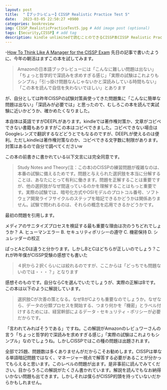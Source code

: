 ```yaml
---
layout: post
title:  "【ブックレビュー】CISSP Realistic Practice Test 5"
date:   2023-03-05 22:50:27 +0900
categories: bookreview
img: CISSP_RealisticPracticeTest5.jpg # Add image post (optional)
tags: [Security,CISSP] # add tag
description: kindle unlimitedで読むことのできるCISSP本CISSP Realistic Practice Test 5"を利用した感想
---
```



-[How To Think Like A Manager for the CISSP Exam](https://www.amazon.co.jp/Think-Like-Manager-CISSP-Exam/dp/1735085197)
先日の記事で書いたように、今年の朝活はまずこの本を試してみます。

> Amazonの日本語ブックレビューには「こんなに難しい問題は出ない」「ちょっと哲学的で深読みを求めすぎる感じ」「実際の試験はこれよりもシンプル」「引っ掛け問題なんじゃないかと深読みしている時間もない」「この本を読んで自信を失わないでほしい」とあります

が、自分としては昨年CISSPの試験対策員使ってきた問題集に「こんなに簡単な問題は出ない」「深読みが必要では」と思ったので、むしろこの本を読んで実試験に近いかどうか、確かめたくなりました。

本自体は英語ですがDEEPLがあります。kindleでは著作権対策か、文章がコピペできない書籍もありますがこの本はコピペできました。コピペできない場合はGoogleレンズで翻訳するなどどうとでもなるのですが、DEEPLが使えるのは便利。ただしkindleは著作権対策なのか、コピペできる文字数に制限があります。対策はあるので自分で調べてくださいw

この本の前書きに書かれている以下文言には完全同意です。

> Study Notes and Theory(注：この本)のCISSPの練習問題が複雑なのは、本番の試験に備えるためです。問題と与えられた選択肢を本当に分解することは、あなたにとって有利に働きます。問題を正解することは重要ですが、他の選択肢がなぜ間違っているのかを理解することはもっと重要です。実際の試験では、暗号化方式やOSIモデルのプロトコル番号、ソフトウェア開発ライフサイクルのステップを暗記できるかどうかは関係ありません。試験で問われるのは、それらの概念を応用できるかどうかです。

最初の問題を引用します。

メディアのサニタイズプロセスを検証する最も重要な理由は次のうちどれでしょうか？
A. ヒューマンエラー 
B. セキュリティポリシーの遵守 
C. 機密保持 
D. シュレッダーの校正

ぱっとAとDは違うと分かります。しかしBとCはどちらが正しいのでしょう？これが昨年僕がCISSP受験の感想でも書いた

> ４択から２択くらいには絞れるのですが、ここからは「どっちでも問題ないのでは・・・？」となります

感想そのものです。自分ならCを選んでいたでしょうが、実際の正解はBです。この本は以下のように解説しています。

> 選択肢Cが次善の策となる。なぜBがCよりも重要なのでしょうか。なぜなら、データの分類プロセスを開始する、つまり何かを「機密」とラベル付けするためには、経営幹部によるデータ・セキュリティ・ポリシーが必要だからです。

「言われてみればそうである」ですね。この解説がAmazonのレビュワーさんの言う「ちょっと哲学的で深読みを求めすぎる感じ」「実際の試験はこれよりもシンプル」なのでしょうね。しかしCISSPではこの種の問題は出題されます。

全部で25題、問題数は多くありませんがだからこそお勧めします。CISSPは単なる単語暗記問題ではなく、マネージャー視点で解答する必要があることが分かってもらえると思います。このレベルの問題が出ます。是非事前に読んでみてください。目からうろこの解説がたくさん書かれています。解説を読んでもなお納得いかない問題も出てきます。しかしそれは僕らがCISSP的頭を持っていないだからかもしれません。